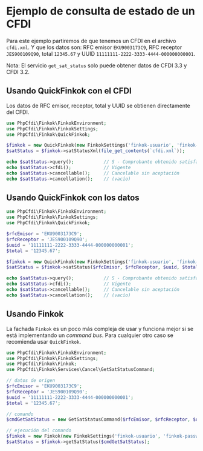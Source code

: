 # Ejemplo de consulta de estado de un CFDI

Para este ejemplo partiremos de que tenemos un CFDI en el archivo `cfdi.xml`.
Y que los datos son: RFC emisor `EKU9003173C9`, RFC receptor `JES900109Q90`,
total `12345.67` y UUID `11111111-2222-3333-4444-000000000001`.

Nota: El servicio `get_sat_status` solo puede obtener datos de CFDI 3.3 y CFDI 3.2.

## Usando QuickFinkok con el CFDI

Los datos de RFC emisor, receptor, total y UUID se obtienen directamente del CFDI.

```php
use PhpCfdi\Finkok\FinkokEnvironment;
use PhpCfdi\Finkok\FinkokSettings;
use PhpCfdi\Finkok\QuickFinkok;

$finkok = new QuickFinkok(new FinkokSettings('finkok-usuario', 'finkok-password', FinkokEnvironment::makeProduction()));
$satStatus = $finkok->satStatusXml(file_get_contents(`cfdi.xml`));

echo $satStatus->query();           // S - Comprobante obtenido satisfactoriamente.
echo $satStatus->cfdi();            // Vigente
echo $satStatus->cancellable();     // Cancelable sin aceptación 
echo $satStatus->cancellation();    // (vacío) 
```

## Usando QuickFinkok con los datos

```php
use PhpCfdi\Finkok\FinkokEnvironment;
use PhpCfdi\Finkok\FinkokSettings;
use PhpCfdi\Finkok\QuickFinkok;

$rfcEmisor = 'EKU9003173C9';
$rfcReceptor = 'JES900109Q90';
$uuid = '11111111-2222-3333-4444-000000000001';
$total = '12345.67';

$finkok = new QuickFinkok(new FinkokSettings('finkok-usuario', 'finkok-password', FinkokEnvironment::makeProduction()));
$satStatus = $finkok->satStatus($rfcEmisor, $rfcReceptor, $uuid, $total);

echo $satStatus->query();           // S - Comprobante obtenido satisfactoriamente.
echo $satStatus->cfdi();            // Vigente
echo $satStatus->cancellable();     // Cancelable sin aceptación 
echo $satStatus->cancellation();    // (vacío) 
```

## Usando Finkok

La fachada `Finkok` es un poco más compleja de usar y funciona mejor si se está implementando un *command bus*.
Para cualquier otro caso se recomienda usar `QuickFinkok`.

```php
use PhpCfdi\Finkok\FinkokEnvironment;
use PhpCfdi\Finkok\FinkokSettings;
use PhpCfdi\Finkok\Finkok;
use PhpCfdi\Finkok\Services\Cancel\GetSatStatusCommand;

// datos de origen
$rfcEmisor = 'EKU9003173C9';
$rfcReceptor = 'JES900109Q90';
$uuid = '11111111-2222-3333-4444-000000000001';
$total = '12345.67';

// comando
$cmdGetSatStatus = new GetSatStatusCommand($rfcEmisor, $rfcReceptor, $uuid, $total);

// ejecución del comando
$finkok = new Finkok(new FinkokSettings('finkok-usuario', 'finkok-password', FinkokEnvironment::makeProduction()));
$satStatus = $finkok->getSatStatus($cmdGetSatStatus);
```

